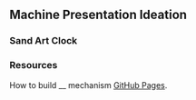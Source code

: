 ## Machine Presentation Ideation 
### Sand Art Clock



### Resources
How to build __ mechanism [GitHub Pages](https://www.youtube.com/watch?v=s8uNwQK8ew0). 
